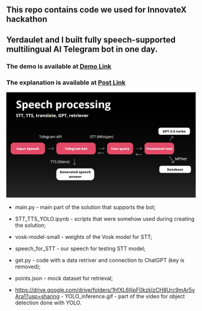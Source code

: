 ## This repo contains code we used for InnovateX hackathon
## Yerdaulet and I built fully speech-supported multilingual AI Telegram bot in one day.

### The demo is available at [Demo Link](https://www.linkedin.com/posts/tkaiyrbekov_a-few-weeks-ago-yerdaulet-kappar-and-i-participated-activity-7115784331872116736-_pxB?utm_source=share&utm_medium=member_desktop)

### The explanation is available at [Post Link](https://www.linkedin.com/posts/tkaiyrbekov_to-add-up-to-a-previous-post-here-is-the-activity-7115787050435379200-q6lD?utm_source=share&utm_medium=member_desktop)

 
![Architecture/design of our AI bot](hackathon_model.jfif)

- main.py - main part of the solution that supports the bot;

- STT_TTS_YOLO.ipynb - scripts that were somehow used during creating the solution;

- vosk-model-small - weights of the Vosk model for STT;

- speech_for_STT - our speech for testing STT model;

- get.py - code with a data retriver and connection to ChatGPT (key is removed);

- points.json - mock dataset for retrieval;

- https://drive.google.com/drive/folders/1hfXL6IljpF0kzkIzCH8Urc9mAr5vAra1?usp=sharing - YOLO_inference.gif - part of the video for object detection done with YOLO.
